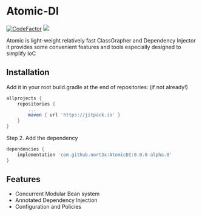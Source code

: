 #  Atomic-DI
[![CodeFactor](https://www.codefactor.io/repository/github/nort3x/atomicdi/badge/master)](https://www.codefactor.io/repository/github/nort3x/atomicdi/overview/master)
[![](https://jitpack.io/v/nort3x/AtomicDI.svg)](https://jitpack.io/#nort3x/AtomicDI)

Atomic is light-weight relatively fast ClassGrapher and Dependency Injector
it provides some convenient features and tools especially designed to simplify IoC 

## Installation


Add it in your root build.gradle at the end of repositories: (if not already!)

```gradle
allprojects {
	repositories {
		...
		maven { url 'https://jitpack.io' }
	}
}

```
Step 2. Add the dependency
```gradle
dependencies {
	implementation 'com.github.nort3x:AtomicDI:0.0.0-alpha.0'
}
```


## Features
<ul>
    <li>Concurrent Modular Bean system</li>
    <li>Annotated Dependency Injection</li>
    <li>Configuration and Policies</li> 
</ul>

